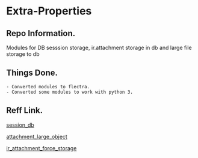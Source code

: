 # Extra-Properties

## Repo Information.
Modules for DB sesssion storage, ir.attachment storage in db and large file storage to db 

## Things Done.
```
- Converted modules to flectra.
- Converted some modules to work with python 3.
```

## Reff Link.
[session_db](https://github.com/odoo/odoo-extra/tree/master/session_db) 

[attachment_large_object](https://github.com/it-projects-llc/misc-addons/tree/12.0/attachment_large_object)

[ir_attachment_force_storage](https://github.com/it-projects-llc/misc-addons/tree/12.0/ir_attachment_force_storage)
